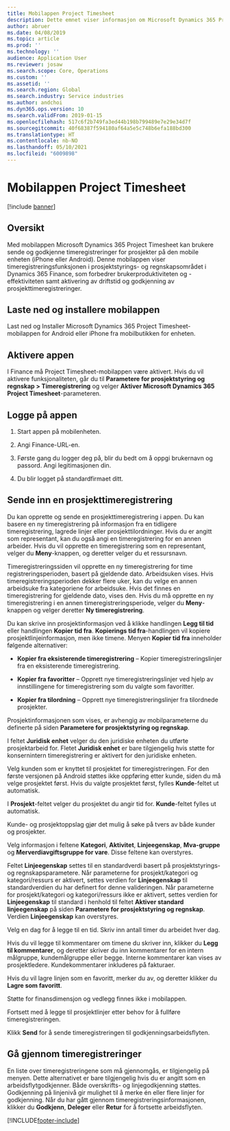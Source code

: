 ```yaml
---
title: Mobilappen Project Timesheet
description: Dette emnet viser informasjon om Microsoft Dynamics 365 Project Timesheet-mobilappen. Med mobilappen Project Timesheet kan brukere sende og godkjenne timeregistreringer for prosjekter på den mobile enheten.
author: abruer
ms.date: 04/08/2019
ms.topic: article
ms.prod: ''
ms.technology: ''
audience: Application User
ms.reviewer: josaw
ms.search.scope: Core, Operations
ms.custom: ''
ms.assetid: ''
ms.search.region: Global
ms.search.industry: Service industries
ms.author: andchoi
ms.dyn365.ops.version: 10
ms.search.validFrom: 2019-01-15
ms.openlocfilehash: 517c6f2b749fa3ed44b198b799489e7e29e34d7f
ms.sourcegitcommit: 40f68387f594180af64a5e5c748b6efa188bd300
ms.translationtype: HT
ms.contentlocale: nb-NO
ms.lasthandoff: 05/10/2021
ms.locfileid: "6009898"
---
```

# <a name="project-timesheet-mobile-application"></a>Mobilappen Project Timesheet

[!include [banner](../includes/banner.md)]

## <a name="overview"></a>Oversikt

Med mobilappen Microsoft Dynamics 365 Project Timesheet kan brukere sende og godkjenne timeregistreringer for prosjekter på den mobile enheten (iPhone eller Android). Denne mobilappen viser timeregistreringsfunksjonen i prosjektstyrings- og regnskapsområdet i Dynamics 365 Finance, som forbedrer brukerproduktiviteten og -effektiviteten samt aktivering av driftstid og godkjenning av prosjekttimeregistreringer.

## <a name="download-and-install-the-mobile-app"></a>Laste ned og installere mobilappen

Last ned og Installer Microsoft Dynamics 365 Project Timesheet-mobilappen for Android eller iPhone fra mobilbutikken for enheten.

## <a name="enable-the-app"></a>Aktivere appen 

I Finance må Project Timesheet-mobilappen være aktivert. Hvis du vil aktivere funksjonaliteten, går du til **Parametere for prosjektstyring og regnskap \> Timeregistrering** og velger **Aktiver Microsoft Dynamics 365 Project Timesheet**-parameteren.

## <a name="sign-in-to-the-app"></a>Logge på appen

1.  Start appen på mobilenheten.

2.  Angi Finance-URL-en.

3.  Første gang du logger deg på, blir du bedt om å oppgi brukernavn og passord. Angi legitimasjonen din.

4.  Du blir logget på standardfirmaet ditt.

## <a name="submit-a-project-timesheet"></a>Sende inn en prosjekttimeregistrering

Du kan opprette og sende en prosjekttimeregistrering i appen. Du kan basere en ny timeregistrering på informasjon fra en tidligere timeregistrering, lagrede linjer eller prosjekttilordninger. Hvis du er angitt som representant, kan du også angi en timeregistrering for en annen arbeider. Hvis du vil opprette en timeregistrering som en representant, velger du **Meny**-knappen, og deretter velger du et ressursnavn.

Timeregistreringssiden vil opprette en ny timeregistrering for time registreringsperioden, basert på gjeldende dato. Arbeidsuken vises. Hvis timeregistreringsperioden dekker flere uker, kan du velge en annen arbeidsuke fra kategoriene for arbeidsuke.
Hvis det finnes en timeregistrering for gjeldende dato, vises den. Hvis du må opprette en ny timeregistrering i en annen timeregistreringsperiode, velger du **Meny**-knappen og velger deretter **Ny timeregistrering**.

Du kan skrive inn prosjektinformasjon ved å klikke handlingen **Legg til tid** eller handlingen **Kopier tid fra**. **Kopierings tid fra**-handlingen vil kopiere prosjektlinjeinformasjon, men ikke timene. Menyen **Kopier tid fra** inneholder følgende alternativer:

- **Kopier fra eksisterende timeregistrering** – Kopier timeregistreringslinjer fra en eksisterende timeregistrering.

- **Kopier fra favoritter** – Opprett nye timeregistreringslinjer ved hjelp av innstillingene for timeregistrering som du valgte som favoritter.

- **Kopier fra tilordning** – Opprett nye timeregistreringslinjer fra tilordnede prosjekter.

Prosjektinformasjonen som vises, er avhengig av mobilparameterne du definerte på siden **Parametere for prosjektstyring og regnskap**.

I feltet **Juridisk enhet** velger du den juridiske enheten du utførte prosjektarbeid for. Fletet **Juridisk enhet** er bare tilgjengelig hvis støtte for konsernintern timeregistrering er aktivert for den juridiske enheten.

Velg kunden som er knyttet til prosjektet for timeregistreringen. For den første versjonen på Android støttes ikke oppføring etter kunde, siden du må velge prosjektet først. Hvis du valgte prosjektet først, fylles **Kunde**-feltet ut automatisk.

I **Prosjekt**-feltet velger du prosjektet du angir tid for. **Kunde**-feltet fylles ut automatisk.

Kunde- og prosjektoppslag gjør det mulig å søke på tvers av både kunder og prosjekter.

Velg informasjon i feltene **Kategori**, **Aktivitet**, **Linjeegenskap**, **Mva-gruppe** og **Merverdiavgiftsgruppe for vare**. Disse feltene kan overstyres.

Feltet **Linjeegenskap** settes til en standardverdi basert på prosjektstyrings- og regnskapsparametere. Når parameterne for prosjekt/kategori og kategori/ressurs er aktivert, settes verdien for **Linjeegenskap** til standardverdien du har definert for denne valideringen. Når parameterne for prosjekt/kategori og kategori/ressurs ikke er aktivert, settes verdien for **Linjeegenskap** til standard i henhold til feltet **Aktiver standard linjeegenskap** på siden **Parametere for prosjektstyring og regnskap**. Verdien **Linjeegenskap** kan overstyres.

Velg en dag for å legge til en tid. Skriv inn antall timer du arbeidet hver dag.

Hvis du vil legge til kommentarer om timene du skriver inn, klikker du **Legg til kommentarer**, og deretter skriver du inn kommentarer for en intern målgruppe, kundemålgruppe eller begge.
Interne kommentarer kan vises av prosjektledere. Kundekommentarer inkluderes på fakturaer.

Hvis du vil lagre linjen som en favoritt, merker du av, og deretter klikker du **Lagre som favoritt**.

Støtte for finansdimensjon og vedlegg finnes ikke i mobilappen.

Fortsett med å legge til prosjektlinjer etter behov for å fullføre timeregistreringen.

Klikk **Send** for å sende timeregistreringen til godkjenningsarbeidsflyten.

## <a name="review-timesheets"></a>Gå gjennom timeregistreringer

En liste over timeregistreringene som må gjennomgås, er tilgjengelig på menyen. Dette alternativet er bare tilgjengelig hvis du er angitt som en arbeidsflytgodkjenner. Både overskrifts- og linjegodkjenning støttes. Godkjenning på linjenivå gir mulighet til å merke én eller flere linjer for godkjenning. Når du har gått gjennom timeregistreringsinformasjonen, klikker du **Godkjenn**, **Deleger** eller **Retur** for å fortsette arbeidsflyten.


[!INCLUDE[footer-include](../includes/footer-banner.md)]